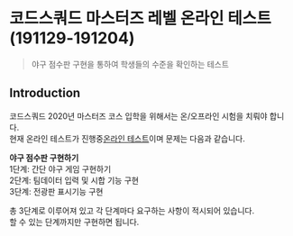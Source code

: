 # 코드스쿼드 마스터즈 레벨 온라인 테스트 (191129-191204)
> 야구 점수판 구현을 통하여 학생들의 수준을 확인하는 테스트

## Introduction
코드스쿼드 2020년 마스터즈 코스 입학을 위해서는 온/오프라인 시험을 치뤄야 합니다. <br>
현재 온라인 테스트가 진행중[온라인 테스트](https://lucas.codesquad.kr/course/2020%EB%85%84-%EB%A7%88%EC%8A%A4%ED%84%B0%EC%A6%88-%EC%98%A8%EB%9D%BC%EC%9D%B8%EB%AC%B8%EC%A0%9C/2020-problem-1/about)이며 문제는 다음과 같습니다. 

 **야구 점수판 구현하기** <br>
 1단계: 간단 야구 게임 구현하기 <br> 
 2단계: 팀데이터 입력 및 시합 기능 구현 <br> 
 3단계: 전광판 표시기능 구현 
 
 총 3단계로 이루어져 있고 각 단계마다 요구하는 사항이 적시되어 있습니다.<br>
 할 수 있는 단계까지만 구현하면 됩니다.

